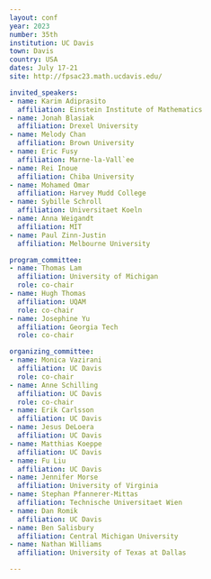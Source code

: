 ```yaml
---
layout: conf
year: 2023
number: 35th
institution: UC Davis
town: Davis
country: USA
dates: July 17-21
site: http://fpsac23.math.ucdavis.edu/

invited_speakers:
- name: Karim Adiprasito
  affiliation: Einstein Institute of Mathematics
- name: Jonah Blasiak
  affiliation: Drexel University
- name: Melody Chan
  affiliation: Brown University
- name: Eric Fusy
  affiliation: Marne-la-Vall`ee
- name: Rei Inoue
  affiliation: Chiba University
- name: Mohamed Omar
  affiliation: Harvey Mudd College
- name: Sybille Schroll
  affiliation: Universitaet Koeln
- name: Anna Weigandt
  affiliation: MIT
- name: Paul Zinn-Justin
  affiliation: Melbourne University

program_committee:
- name: Thomas Lam
  affiliation: University of Michigan
  role: co-chair
- name: Hugh Thomas
  affiliation: UQAM
  role: co-chair
- name: Josephine Yu
  affiliation: Georgia Tech
  role: co-chair

organizing_committee:
- name: Monica Vazirani
  affiliation: UC Davis
  role: co-chair
- name: Anne Schilling
  affiliation: UC Davis
  role: co-chair
- name: Erik Carlsson
  affiliation: UC Davis
- name: Jesus DeLoera
  affiliation: UC Davis
- name: Matthias Koeppe
  affiliation: UC Davis
- name: Fu Liu
  affiliation: UC Davis
- name: Jennifer Morse
  affiliation: University of Virginia
- name: Stephan Pfannerer-Mittas
  affiliation: Technische Universitaet Wien
- name: Dan Romik
  affiliation: UC Davis
- name: Ben Salisbury
  affiliation: Central Michigan University
- name: Nathan Williams
  affiliation: University of Texas at Dallas

---
```

